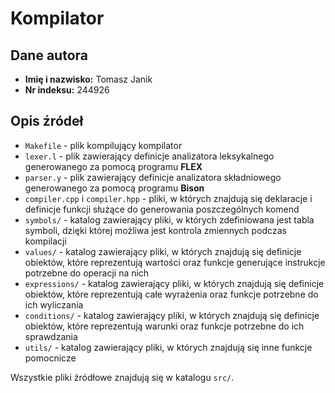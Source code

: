 # Kompilator 

## Dane autora
- <b>Imię i nazwisko:</b> Tomasz Janik
- <b>Nr indeksu:</b> 244926

## Opis źródeł
- `Makefile` - plik kompilujący kompilator
- `lexer.l` - plik zawierający definicje analizatora leksykalnego generowanego za pomocą programu <b>FLEX</b>
- `parser.y` - plik zawierający definicje analizatora składniowego generowanego za pomocą programu <b>Bison</b>
- `compiler.cpp` i `compiler.hpp` - pliki, w których znajdują się deklaracje i definicje funkcji służące do generowania poszczególnych komend
- `symbols/` - katalog zawierający pliki, w których zdefiniowana jest tabla symboli, dzięki której możliwa jest kontrola zmiennych podczas kompilacji
- `values/` - katalog zawierający pliki, w których znajdują się definicje obiektów, które reprezentują wartości oraz funkcje generujące instrukcje potrzebne do operacji na nich
- `expressions/` - katalog zawierający pliki, w których znajdują się definicje obiektów, które reprezentują całe wyrażenia oraz funkcje potrzebne do ich wyliczania
- `conditions/` - katalog zawierający pliki, w których znajdują się definicje obiektów, które reprezentują warunki oraz funkcje potrzebne do ich sprawdzania
- `utils/` - katalog zawierający pliki, w których znajdują się inne funkcje pomocnicze

Wszystkie pliki źródłowe znajdują się w katalogu `src/`.

